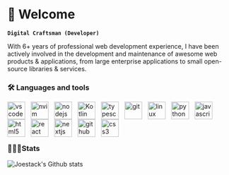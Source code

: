 # 🚀 Welcome 
**`Digital Craftsman (Developer)`**

With 6+ years of professional web development experience, I have been
actively involved in the development and maintenance of awesome web
products & applications, from large enterprise applications to small
open-source libraries & services.

### 🛠️ Languages and tools

<img  align="left" alt="vscode" width="40px" style="padding-right: 10px" src="https://cdn.jsdelivr.net/gh/devicons/devicon/icons/vscode/vscode-original.svg" />
<img  align="left" alt="nvim" width="40px" style="padding-right: 10px" src="https://cdn.jsdelivr.net/gh/devicons/devicon/icons/vim/vim-original.svg" />
<img align="left" alt="nodejs" width="40px" style="padding-right: 10px" src="https://cdn.jsdelivr.net/gh/devicons/devicon/icons/nodejs/nodejs-original.svg" />
<img align="left" alt="Kotlin" width="40px" style="padding-right: 10px" src="https://cdn.jsdelivr.net/gh/devicons/devicon/icons/kotlin/kotlin-original.svg" />
<img align="left" alt="typescript" width="40px" style="padding-right: 10px" src="https://cdn.jsdelivr.net/gh/devicons/devicon/icons/typescript/typescript-original.svg" />
<img align="left" alt="git" width="40px" style="padding-right: 10px" src="https://cdn.jsdelivr.net/gh/devicons/devicon/icons/git/git-original.svg" />
<img align="left" alt="linux" width="40px" style="padding-right: 10px" src="https://cdn.jsdelivr.net/gh/devicons/devicon/icons/linux/linux-original.svg" />
<img align="left" alt="python" width="40px" style="padding-right: 10px" src="https://cdn.jsdelivr.net/gh/devicons/devicon/icons/python/python-original.svg" />
<img align="left" alt="javascript" width="40px" src="https://cdn.jsdelivr.net/gh/devicons/devicon/icons/javascript/javascript-original.svg" />
<img align="left" alt="html5" width="40px" style="padding-right: 10px" src="https://cdn.jsdelivr.net/gh/devicons/devicon/icons/html5/html5-plain.svg" />
<img align="left" alt="react" width="40px" style="padding-right: 10px" src="https://cdn.jsdelivr.net/gh/devicons/devicon/icons/react/react-original.svg" />
<img align="left" alt="nextjs" width="40px" style="padding-right: 10px" src="https://cdn.jsdelivr.net/gh/devicons/devicon/icons/nextjs/nextjs-line.svg" />
<img align="left" alt="github" width="40px" style="padding-right: 10px" src="https://cdn.jsdelivr.net/gh/devicons/devicon/icons/github/github-original.svg" />
<img align="left" alt="css3" width="40px" style="padding-right: 10px" src="https://cdn.jsdelivr.net/gh/devicons/devicon/icons/css3/css3-plain.svg" />

<br/>

#

<br/>

### 🏋🏿‍♀️Stats

![Joestack's Github stats](https://github-readme-stats.vercel.app/api?username=joestaxk&show_icons=true&theme=gruvbox)

#



<!---
joestaxk/joestaxk is a ✨ special ✨ repository because its `README.md` (this file) appears on your GitHub profile.
You can click the Preview link to take a look at your changes.
--->
